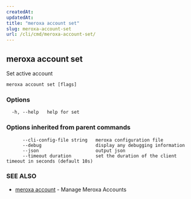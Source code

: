```yaml
---
createdAt: 
updatedAt: 
title: "meroxa account set"
slug: meroxa-account-set
url: /cli/cmd/meroxa-account-set/
---
```

## meroxa account set

Set active account

```
meroxa account set [flags]
```

### Options

```
  -h, --help   help for set
```

### Options inherited from parent commands

```
      --cli-config-file string   meroxa configuration file
      --debug                    display any debugging information
      --json                     output json
      --timeout duration         set the duration of the client timeout in seconds (default 10s)
```

### SEE ALSO

* [meroxa account](/cli/cmd/meroxa-account/)	 - Manage Meroxa Accounts

